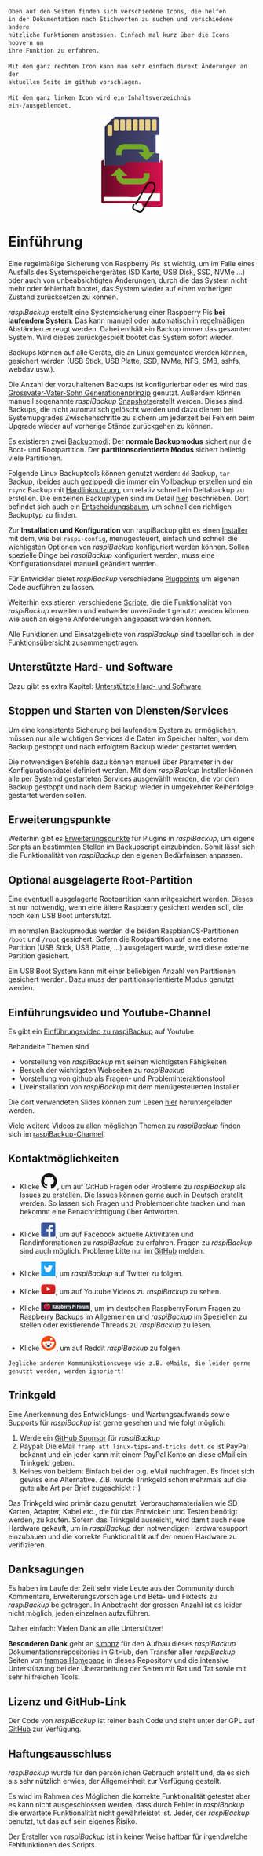 
``` admonish info title="Nutzungshinweise"
Oben auf den Seiten finden sich verschiedene Icons, die helfen
in der Dokumentation nach Stichworten zu suchen und verschiedene andere
nützliche Funktionen anstossen. Einfach mal kurz über die Icons hoovern um
ihre Funktion zu erfahren.

Mit dem ganz rechten Icon kann man sehr einfach direkt Änderungen an der
aktuellen Seite im github vorschlagen.

Mit dem ganz linken Icon wird ein Inhaltsverzeichnis ein-/ausgeblendet.
```

<center>     <!-- The blank line before the image definition is required! -->

![Icon](images/icons/Icon_rot_blau_final_128.png)
</center>

# Einführung

Eine regelmäßige Sicherung von Raspberry Pis ist wichtig, um im Falle eines
Ausfalls des Systemspeichergerätes (SD Karte, USB Disk, SSD, NVMe ...) oder auch von
unbeabsichtigten Änderungen, durch die das System nicht mehr oder fehlerhaft bootet,
das System wieder auf einen vorherigen Zustand zurücksetzen zu können.

*raspiBackup* erstellt eine Systemsicherung einer Raspberry Pis **bei laufendem System**.
Das kann manuell oder automatisch in regelmäßigen Abständen erzeugt werden.
Dabei enthält ein Backup immer das gesamten System.
Wird dieses zurückgespielt bootet das System sofort wieder.

Backups können auf alle Geräte, die an Linux gemounted werden können, gesichert
werden (USB Stick, USB Platte, SSD, NVMe, NFS, SMB, sshfs, webdav usw.).

Die Anzahl der vorzuhaltenen Backups ist konfigurierbar oder es wird das
[Grossvater-Vater-Sohn Generationenprinzip](https://www.framp.de/raspiBackupDoc/de/smart-recycle.md) genutzt.
Außerdem können manuell sogenannte *raspiBackup* [Snapshots](snapshots.md)erstellt werden. Dieses sind Backups, die
nicht automatisch gelöscht werden und dazu dienen bei Systemupgrades Zwischenschritte zu sichern
um jederzeit bei Fehlern beim Upgrade wieder auf vorherige Stände zurückgehen zu können.

Es existieren zwei [Backupmodi](normal-or-partition-backup.md):
Der **normale Backupmodus** sichert nur die Boot- und Rootpartition.
Der **partitionsorientierte Modus** sichert beliebig viele Partitionen.

Folgende Linux Backuptools können genutzt werden: `dd` Backup, `tar` Backup, (beides auch gezipped)
die immer ein Vollbackup erstellen
und ein `rsync` Backup mit [Hardlinknutzung](how-do-hardlinks-work-with-rsync.md),
um relativ schnell ein Deltabackup zu erstellen.
Die einzelnen Backuptypen sind im Detail [hier](backuptypes.md) beschrieben.
Dort befindet sich auch ein [Entscheidungsbaum](backuptypes.md#decisiontree),
um schnell den richtigen Backuptyp zu finden.

Zur **Installation und Konfiguration** von raspiBackup gibt es einen
[Installer](installation-in-5-minutes.md) mit dem,
wie bei `raspi-config`, menugesteuert, einfach und schnell die wichtigsten
Optionen von *raspiBackup* konfiguriert werden können.
Sollen spezielle Dinge bei *raspiBackup* konfiguriert werden,
muss eine Konfigurationsdatei manuell geändert werden.

Für Entwickler bietet *raspiBackup* verschiedene [Plugpoints](hooks-for-own-scripts.md)
um eigenen Code ausführen zu lassen.

Weiterhin exsistieren verschiedene [Scripte](https://github.com/framps/raspiBackup/tree/master/helper),
die die Funktionalität von *raspiBackup* erweitern und entweder unverändert genutzt werden können
wie auch an eigene Anforderungen angepasst werden können.

Alle Funktionen und Einsatzgebiete von *raspiBackup* sind tabellarisch in der
[Funktionsübersicht](function-overview.md) zusammengetragen.

## Unterstützte Hard- und Software

Dazu gibt es extra Kapitel: [Unterstützte Hard- und Software](supported-hardware-and-software.md)

## Stoppen und Starten von Diensten/Services

Um eine konsistente Sicherung bei laufendem System zu ermöglichen, müssen
nur alle wichtigen Services die Daten im Speicher halten, vor dem Backup gestoppt und nach erfolgtem Backup wieder gestartet werden.

Die notwendigen Befehle dazu können manuell über Parameter in der Konfigurationsdatei definiert werden.
Mit dem *raspiBackup* Installer können alle per Systemd gestarteten Services ausgewählt werden,
die vor dem Backup gestoppt und nach dem Backup wieder in umgekehrter Reihenfolge gestartet werden sollen.

## Erweiterungspunkte

Weiterhin gibt es [Erweiterungspunkte](hooks-for-own-scripts.md) für Plugins in *raspiBackup*, um eigene Scripts an bestimmten Stellen im Backupscript einzubinden.
Somit lässt sich die Funktionalität von *raspiBackup* den eigenen Bedürfnissen anpassen.

## Optional ausgelagerte Root-Partition

Eine eventuell ausgelagerte Rootpartition kann mitgesichert werden. Dieses ist nur notwendig,
wenn eine ältere Raspberry gesichert werden soll, die noch kein USB Boot unterstützt.

Im normalen Backupmodus werden die beiden RaspbianOS-Partitionen
`/boot` und `/root` gesichert. Sofern die Rootpartition auf eine externe
Partition (USB Stick, USB Platte, ...) ausgelagert wurde, wird diese externe
Partition gesichert.

Ein USB Boot System kann mit einer beliebigen Anzahl von Partitionen
gesichert werden. Dazu muss der partitionsorientierte Modus genutzt werden.

## Einführungsvideo und Youtube-Channel

Es gibt ein [Einführungsvideo zu raspiBackup](https://youtu.be/PuK_FNK674s) auf Youtube.

Behandelte Themen sind

  * Vorstellung von *raspiBackup* mit seinen wichtigsten Fähigkeiten
  * Besuch der wichtigsten Webseiten zu *raspiBackup*
  * Vorstellung von github als Fragen- und Probleminteraktionstool
  * Liveinstallation von *raspiBackup* mit dem menügesteuerten Installer

Die dort verwendeten Slides können zum Lesen [hier](https://raspibackup.linux-tips-and-tricks.de/wp-content/uploads/simple-file-list/raspiBackup_de.pdf) heruntergeladen werden.

Viele weitere Videos zu allen möglichen Themen zu *raspiBackup* finden sich im [raspiBackup-Channel](https://www.youtube.com/@raspiBackup).

<a name="kontakt"></a>
## Kontaktmöglichkeiten

* Klicke [![GitHub](images/icons/GitHub-Mark-32px.png)](https://github.com/framps/raspiBackup/issues),
  um auf GitHub Fragen oder Probleme zu *raspiBackup* als Issues zu erstellen.
  Die Issues können gerne auch in Deutsch erstellt werden.
  So lassen sich Fragen und Problemberichte tracken und man bekommt eine Benachrichtigung über Antworten.

* Klicke [![Facebook](images/icons/FB-f-Logo__blue_29.png)](https://www.facebook.com/raspiBackup/),
  um auf Facebook aktuelle Aktivitäten und Randinformationen zu *raspiBackup* zu erfahren.
  Fragen zu *raspiBackup* sind auch möglich. Probleme bitte nur im [GitHub](https://github.com/framps/raspiBackup/issues) melden.

* Klicke [![Twitter](images/icons/Twitter-f-Logo__blue_29.png)](https://www.twitter.com/linuxframp),
  um *raspiBackup* auf Twitter zu folgen.

* Klicke [![Youtube](images/icons/Youtube.png)](https://www.youtube.com/channel/UCnFHtfMXVpWy6mzMazqyINg),
  um auf Youtube Videos zu *raspiBackup* zu sehen.

* Klicke [![RaspberryForum](images/icons/RaspberryForumSmall.png)](https://forum-raspberrypi.de/forum/board/153-backup/),
  um im deutschen RaspberryForum Fragen zu Raspberry Backups im Allgemeinen und *raspiBackup* im Speziellen zu stellen oder existierende Threads zu *raspiBackup* zu lesen.

* Klicke [![Reddit](images/icons/reddit-icon.png)](https://www.reddit.com/r/raspiBackup/),
  um auf Reddit *raspiBackup* zu folgen.

``` admonish info title="Hinweis"
Jegliche anderen Kommunikationswege wie z.B. eMails, die leider gerne genutzt werden, werden ignoriert!
```

<a name="donation"></a>
## Trinkgeld

Eine Anerkennung des Entwicklungs- und Wartungsaufwands sowie Supports für
*raspiBackup* ist gerne gesehen und wie folgt möglich:

1. Werde ein [GitHub Sponsor](https://github.com/sponsors/framps) für *raspiBackup*
2. Paypal: Die eMail `framp att linux-tips-and-tricks dott de` ist PayPal bekannt
   und ein jeder kann mit einem PayPal Konto an diese eMail ein Trinkgeld geben.
3. Keines von beidem: Einfach bei der o.g. eMail nachfragen. Es findet sich
   gewiss eine Alternative. Z.B. wurde Trinkgeld schon mehrmals auf die
   gute alte Art per Brief zugeschickt :-)

Das Trinkgeld wird primär dazu genutzt, Verbrauchsmaterialien wie SD Karten, Adapter, Kabel etc.,
die für das Entwickeln und Testen benötigt werden, zu kaufen. Sofern das Trinkgeld ausreicht,
wird damit auch neue Hardware gekauft, um in *raspiBackup* den notwendigen
Hardwaresupport einzubauen und die korrekte Funktionalität
auf der neuen Hardware zu verifizieren.

## Danksagungen

Es haben im Laufe der Zeit sehr viele Leute aus der Community durch Kommentare,
Erweiterungsvorschläge und Beta- und Fixtests zu *raspiBackup* beigetragen.
In Anbetracht der grossen Anzahl ist es leider nicht möglich, jeden einzelnen aufzuführen.

Daher einfach: Vielen Dank an alle Unterstützer!

**Besonderen Dank** geht an [simonz](https://github.com/rpi-simonz) für den Aufbau
dieses *raspiBackup* Dokumentationsrepositories in GitHub, den Transfer aller
*raspiBackup* Seiten von [framps Homepage](https://www.linux-tips-and-tricks.de)
in dieses Repository und die intensive Unterstützung bei der Überarbeitung
der Seiten mit Rat und Tat sowie mit sehr hilfreichen Tools.

## Lizenz und GitHub-Link

Der Code von *raspiBackup* ist reiner bash Code und steht unter der GPL auf [GitHub](https://github.com/framps/raspiBackup) zur Verfügung.


## Haftungsausschluss

*raspiBackup* wurde für den persönlichen Gebrauch erstellt und, da es sich als sehr nützlich erwies,
der Allgemeinheit zur Verfügung gestellt.

Es wird im Rahmen des Möglichen die korrekte Funktionalität getestet
aber es kann nicht ausgeschlossen werden, dass durch Fehler in
*raspiBackup* die erwartete Funktionalität nicht gewährleistet ist.
Jeder, der *raspiBackup* benutzt, tut das auf sein eigenes Risiko.

Der Ersteller von *raspiBackup* ist in keiner Weise haftbar für
irgendwelche Fehlfunktionen des Scripts.

[.source]: https://www.linux-tips-and-tricks.de/de/raspibackup
[.source]: https://www.linux-tips-and-tricks.de/en/backup
[.source]: https://linux-tips-and-tricks.de/de/trinkgeld
[.status]: rst
